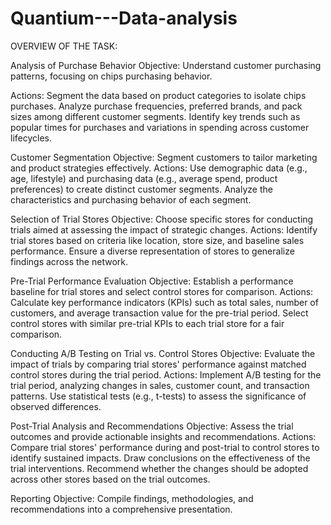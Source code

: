 # Quantium---Data-analysis
OVERVIEW OF THE TASK:

Analysis of Purchase Behavior
Objective: Understand customer purchasing patterns, focusing on chips purchasing behavior.

Actions:
Segment the data based on product categories to isolate chips purchases.
Analyze purchase frequencies, preferred brands, and pack sizes among different customer segments.
Identify key trends such as popular times for purchases and variations in spending across customer lifecycles.

Customer Segmentation
Objective: Segment customers to tailor marketing and product strategies effectively.
Actions:
Use demographic data (e.g., age, lifestyle) and purchasing data (e.g., average spend, product preferences) to create distinct customer segments.
Analyze the characteristics and purchasing behavior of each segment.

Selection of Trial Stores
Objective: Choose specific stores for conducting trials aimed at assessing the impact of strategic changes.
Actions:
Identify trial stores based on criteria like location, store size, and baseline sales performance.
Ensure a diverse representation of stores to generalize findings across the network.

Pre-Trial Performance Evaluation
Objective: Establish a performance baseline for trial stores and select control stores for comparison.
Actions:
Calculate key performance indicators (KPIs) such as total sales, number of customers, and average transaction value for the pre-trial period.
Select control stores with similar pre-trial KPIs to each trial store for a fair comparison.

Conducting A/B Testing on Trial vs. Control Stores
Objective: Evaluate the impact of trials by comparing trial stores' performance against matched control stores during the trial period.
Actions:
Implement A/B testing for the trial period, analyzing changes in sales, customer count, and transaction patterns.
Use statistical tests (e.g., t-tests) to assess the significance of observed differences.

Post-Trial Analysis and Recommendations
Objective: Assess the trial outcomes and provide actionable insights and recommendations.
Actions:
Compare trial stores' performance during and post-trial to control stores to identify sustained impacts.
Draw conclusions on the effectiveness of the trial interventions.
Recommend whether the changes should be adopted across other stores based on the trial outcomes.

Reporting
Objective: Compile findings, methodologies, and recommendations into a comprehensive presentation.


